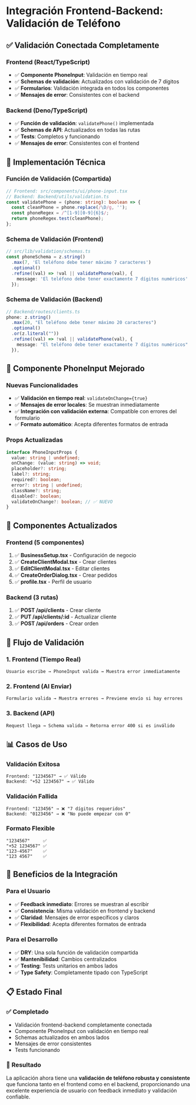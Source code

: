 # Integración Frontend-Backend: Validación de Teléfono

## ✅ **Validación Conectada Completamente**

### **Frontend (React/TypeScript)**
- ✅ **Componente PhoneInput**: Validación en tiempo real
- ✅ **Schemas de validación**: Actualizados con validación de 7 dígitos
- ✅ **Formularios**: Validación integrada en todos los componentes
- ✅ **Mensajes de error**: Consistentes con el backend

### **Backend (Deno/TypeScript)**
- ✅ **Función de validación**: `validatePhone()` implementada
- ✅ **Schemas de API**: Actualizados en todas las rutas
- ✅ **Tests**: Completos y funcionando
- ✅ **Mensajes de error**: Consistentes con el frontend

## 🔧 **Implementación Técnica**

### **Función de Validación (Compartida)**
```typescript
// Frontend: src/components/ui/phone-input.tsx
// Backend: Backend/utils/validation.ts
const validatePhone = (phone: string): boolean => {
  const cleanPhone = phone.replace(/\D/g, '');
  const phoneRegex = /^[1-9][0-9]{6}$/;
  return phoneRegex.test(cleanPhone);
};
```

### **Schema de Validación (Frontend)**
```typescript
// src/lib/validation/schemas.ts
const phoneSchema = z.string()
  .max(7, 'El teléfono debe tener máximo 7 caracteres')
  .optional()
  .refine((val) => !val || validatePhone(val), {
    message: 'El teléfono debe tener exactamente 7 dígitos numéricos'
  });
```

### **Schema de Validación (Backend)**
```typescript
// Backend/routes/clients.ts
phone: z.string()
  .max(20, "El teléfono debe tener máximo 20 caracteres")
  .optional()
  .or(z.literal(""))
  .refine((val) => !val || validatePhone(val), {
    message: "El teléfono debe tener exactamente 7 dígitos numéricos"
  }),
```

## 📱 **Componente PhoneInput Mejorado**

### **Nuevas Funcionalidades**
- ✅ **Validación en tiempo real**: `validateOnChange={true}`
- ✅ **Mensajes de error locales**: Se muestran inmediatamente
- ✅ **Integración con validación externa**: Compatible con errores del formulario
- ✅ **Formato automático**: Acepta diferentes formatos de entrada

### **Props Actualizadas**
```typescript
interface PhoneInputProps {
  value: string | undefined;
  onChange: (value: string) => void;
  placeholder?: string;
  label?: string;
  required?: boolean;
  error?: string | undefined;
  className?: string;
  disabled?: boolean;
  validateOnChange?: boolean; // ✅ NUEVO
}
```

## 🎯 **Componentes Actualizados**

### **Frontend (5 componentes)**
1. ✅ **BusinessSetup.tsx** - Configuración de negocio
2. ✅ **CreateClientModal.tsx** - Crear clientes
3. ✅ **EditClientModal.tsx** - Editar clientes
4. ✅ **CreateOrderDialog.tsx** - Crear pedidos
5. ✅ **profile.tsx** - Perfil de usuario

### **Backend (3 rutas)**
1. ✅ **POST /api/clients** - Crear cliente
2. ✅ **PUT /api/clients/:id** - Actualizar cliente
3. ✅ **POST /api/orders** - Crear orden

## 🔄 **Flujo de Validación**

### **1. Frontend (Tiempo Real)**
```
Usuario escribe → PhoneInput valida → Muestra error inmediatamente
```

### **2. Frontend (Al Enviar)**
```
Formulario valida → Muestra errores → Previene envío si hay errores
```

### **3. Backend (API)**
```
Request llega → Schema valida → Retorna error 400 si es inválido
```

## 📊 **Casos de Uso**

### **Validación Exitosa**
```
Frontend: "1234567" → ✅ Válido
Backend: "+52 1234567" → ✅ Válido
```

### **Validación Fallida**
```
Frontend: "123456" → ❌ "7 dígitos requeridos"
Backend: "0123456" → ❌ "No puede empezar con 0"
```

### **Formato Flexible**
```
"1234567"     ✅
"+52 1234567" ✅
"123-4567"    ✅
"123 4567"    ✅
```

## 🚀 **Beneficios de la Integración**

### **Para el Usuario**
- ✅ **Feedback inmediato**: Errores se muestran al escribir
- ✅ **Consistencia**: Misma validación en frontend y backend
- ✅ **Claridad**: Mensajes de error específicos y claros
- ✅ **Flexibilidad**: Acepta diferentes formatos de entrada

### **Para el Desarrollo**
- ✅ **DRY**: Una sola función de validación compartida
- ✅ **Mantenibilidad**: Cambios centralizados
- ✅ **Testing**: Tests unitarios en ambos lados
- ✅ **Type Safety**: Completamente tipado con TypeScript

## 📋 **Estado Final**

### ✅ **Completado**
- Validación frontend-backend completamente conectada
- Componente PhoneInput con validación en tiempo real
- Schemas actualizados en ambos lados
- Mensajes de error consistentes
- Tests funcionando

### 🎉 **Resultado**
La aplicación ahora tiene una **validación de teléfono robusta y consistente** que funciona tanto en el frontend como en el backend, proporcionando una excelente experiencia de usuario con feedback inmediato y validación confiable. 